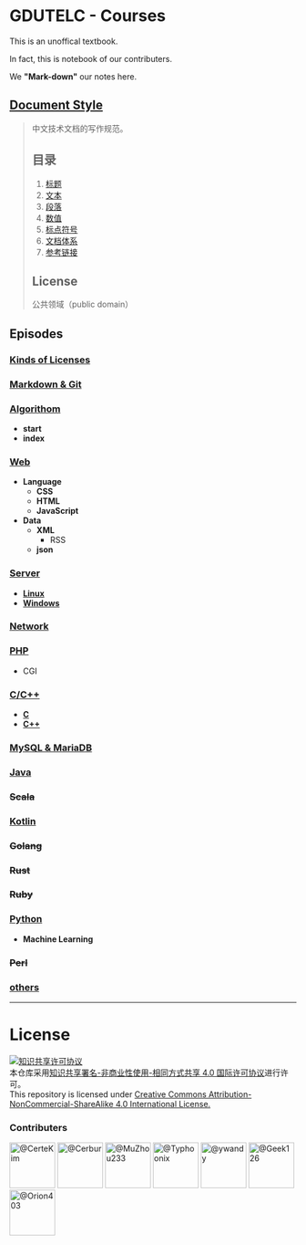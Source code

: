 # GDUTELC - Courses

This is an unoffical textbook.

In fact, this is notebook of our contributers.

We **"Mark-down"** our notes here.

## [Document Style](https://github.com/ruanyf/document-style-guide)
> 
> 中文技术文档的写作规范。
>
> ## 目录
> 
> 1. [标题](https://github.com/ruanyf/document-style-guide/tree/master/docs/title.md)
> 1. [文本](https://github.com/ruanyf/document-style-guide/tree/master/docs/text.md)
> 1. [段落](https://github.com/ruanyf/document-style-guide/tree/master/docs/paragraph.md)
> 1. [数值](https://github.com/ruanyf/document-style-guide/tree/master/docs/number.md)
> 1. [标点符号](https://github.com/ruanyf/document-style-guide/tree/master/docs/marks.md)
> 1. [文档体系](https://github.com/ruanyf/document-style-guide/tree/master/docs/structure.md)
> 1. [参考链接](https://github.com/ruanyf/document-style-guide/tree/master/docs/reference.md)
> 
> ## License
>
> 公共领域（public domain）

## Episodes

### [**Kinds of Licenses**](https://github.com/IQAndreas/markdown-licenses)

### [**Markdown & Git**](Git+Markdown)

### [**Algorithom**](algorithom)
* **start**
* **index**

### [**Web**](web)
* **Language**
    * **CSS**
    * **HTML**
    * **JavaScript**
* **Data**
    * **XML**
        * RSS
    * **json**

### [**Server**](server)
* [**Linux**](server/linux)
* [**Windows**](server/windows)

### [**Network**](network)

### [**PHP**](php)
* CGI

### [**C/C++**](c)
* [**C**](c\c)
* [**C++**](c\cpp)

### [**MySQL & MariaDB**](mysql)

### [**Java**](java)

### ~~**Scala**~~

### [**Kotlin**](kotlin)

### ~~**Golang**~~

### ~~**Rust**~~

### ~~**Ruby**~~

### [**Python**](python)
* **Machine Learning**

### ~~**Perl**~~

### [others](https://github.com/MuZhou233/gugu-tutorial)

------
# License
<a rel="license" href="http://creativecommons.org/licenses/by-nc-sa/4.0/"><img alt="知识共享许可协议" style="border-width:0" src="https://i.creativecommons.org/l/by-nc-sa/4.0/88x31.png" /></a><br />本仓库采用<a rel="license" href="http://creativecommons.org/licenses/by-nc-sa/4.0/deed.zh">知识共享署名-非商业性使用-相同方式共享 4.0 国际许可协议</a>进行许可。
</a><br />This repository is licensed under <a rel="license" href="http://creativecommons.org/licenses/by-nc-sa/4.0/">Creative Commons Attribution-NonCommercial-ShareAlike 4.0 International License.</a>


### Contributers
<div>
    <a title="@CerteKim" href="https://github.com/CerteKim/"><img alt="@CerteKim" style="border-width:0" src="https://avatars0.githubusercontent.com/u/18364439?s=180&v=4" height="80" width="80"/></a>
    <a title="@Cerbur" href="https://github.com/Cerbur"><img alt="@Cerbur" style="border-width:0" src="https://avatars1.githubusercontent.com/u/43725435?s=180&v=4" height="80" width="80"/></a>
    <a title="@MuZhou233" href="https://github.com/MuZhou233"><img alt="@MuZhou233" style="border-width:0" src="https://avatars1.githubusercontent.com/u/20902854?s=180&v=4" height="80" width="80"/></a>
    <a title="@Typhoonix" href="https://github.com/Typhoonix"><img alt="@Typhoonix" style="border-width:0" src="https://avatars3.githubusercontent.com/u/48146898?s=180&v=4" height="80" width="80"/></a>
    <a title="@ywandy" href="https://github.com/ywandy"><img alt="@ywandy" style="border-width:0" src="https://avatars3.githubusercontent.com/u/5309008?s=180&v=4)" height="80" width="80"/></a> 
    <a title="@Geek126" href="https://github.com/Geek126"><img alt="@Geek126" style="border-width:0" src="https://avatars0.githubusercontent.com/u/51236789?s=180&v=4)" height="80" width="80"/></a> 
    <a title="@Orion403" href="https://github.com/Orion403"><img alt="@Orion403" style="border-width:0" src="https://avatars2.githubusercontent.com/u/51348356?s=180&v=4)" height="80" width="80"/></a> 
</div>